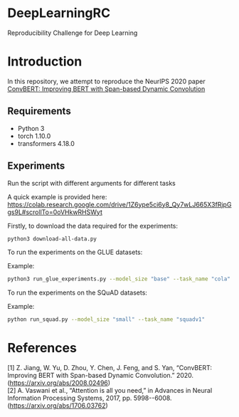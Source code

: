 # DeepLearningRC
Reproducibility Challenge for Deep Learning

# Introduction
In this repository, we attempt to reproduce the NeurIPS 2020 paper [ConvBERT: Improving BERT with Span-based Dynamic Convolution](https://arxiv.org/abs/2008.02496)

## Requirements
* Python 3
* torch 1.10.0
* transformers 4.18.0

## Experiments 
Run the script with different arguments for different tasks 

A quick example is provided here: https://colab.research.google.com/drive/1Z6ype5ci6y8_Qy7wLJ665X3fRjpGgs9L#scrollTo=0oVHkwRHSWyt


Firstly, to download the data required for the experiments: 
```bash
python3 download-all-data.py
```

To run the experiments on the GLUE datasets: 

Example:

```bash
python3 run_glue_experiments.py --model_size "base" --task_name "cola" --experiment_type "fine-tuning" 
```

To run the experiments on the SQuAD datasets: 

Example:

```bash
python run_squad.py --model_size "small" --task_name "squadv1"
```

# References

[1] Z. Jiang, W. Yu, D. Zhou, Y. Chen, J. Feng, and S. Yan, “ConvBERT: Improving BERT with Span-based Dynamic Convolution.” 2020. (https://arxiv.org/abs/2008.02496) \
[2] A. Vaswani et al., “Attention is all you need,” in Advances in Neural Information Processing Systems, 2017, pp. 5998--6008. (https://arxiv.org/abs/1706.03762)
